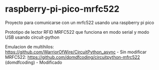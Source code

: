 # raspberry-pi-pico-mrfc522
Proyecto para comunicarse con un mrfc522 usando una raspberry pi pico

Prototipo de lector RFID MRFC522 que funciona en modo serial y modo USB usando circuit-python

Emulacion de multihilos: https://github.com/WarriorOfWire/CircuitPython_async - Sin modificar
MRFC522: https://github.com/domdfcoding/circuitpython-mfrc522 (domdfcoding) - Modificado
